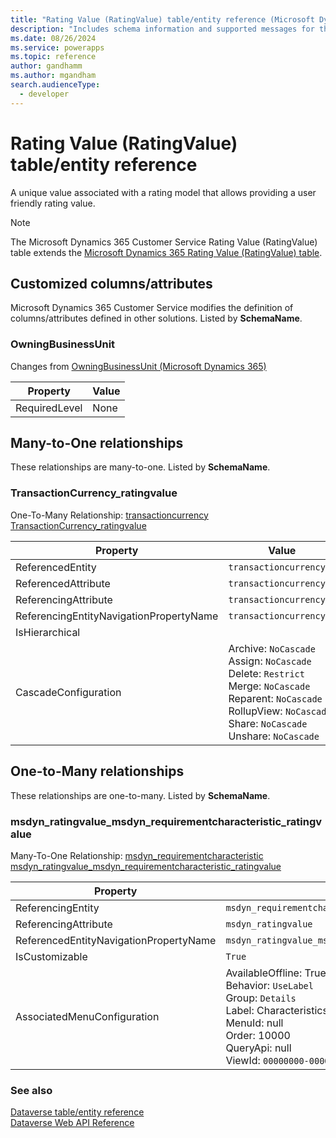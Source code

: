 ```yaml
---
title: "Rating Value (RatingValue) table/entity reference (Microsoft Dynamics 365 Customer Service)"
description: "Includes schema information and supported messages for the Rating Value (RatingValue) table/entity with Microsoft Dynamics 365 Customer Service."
ms.date: 08/26/2024
ms.service: powerapps
ms.topic: reference
author: gandhamm
ms.author: mgandham
search.audienceType: 
  - developer
---
```


# Rating Value (RatingValue) table/entity reference

A unique value associated with a rating model that allows providing a user friendly rating value.

> [!NOTE]
> The Microsoft Dynamics 365 Customer Service Rating Value (RatingValue) table extends the [Microsoft Dynamics 365 Rating Value (RatingValue) table](/dynamics365/developer/entities/ratingvalue).



## Customized columns/attributes

Microsoft Dynamics 365 Customer Service modifies the definition of columns/attributes defined in other solutions. Listed by **SchemaName**.

### <a name="BKMK_OwningBusinessUnit"></a> OwningBusinessUnit

Changes from [OwningBusinessUnit (Microsoft Dynamics 365)](/dynamics365/developer/entities/ratingvalue#BKMK_OwningBusinessUnit)

|Property|Value|
|---|---|
|RequiredLevel|None|


## Many-to-One relationships

These relationships are many-to-one. Listed by **SchemaName**.

### <a name="BKMK_TransactionCurrency_ratingvalue"></a> TransactionCurrency_ratingvalue

One-To-Many Relationship: [transactioncurrency TransactionCurrency_ratingvalue](transactioncurrency.md#BKMK_TransactionCurrency_ratingvalue)

|Property|Value|
|---|---|
|ReferencedEntity|`transactioncurrency`|
|ReferencedAttribute|`transactioncurrencyid`|
|ReferencingAttribute|`transactioncurrencyid`|
|ReferencingEntityNavigationPropertyName|`transactioncurrencyid`|
|IsHierarchical||
|CascadeConfiguration|Archive: `NoCascade`<br />Assign: `NoCascade`<br />Delete: `Restrict`<br />Merge: `NoCascade`<br />Reparent: `NoCascade`<br />RollupView: `NoCascade`<br />Share: `NoCascade`<br />Unshare: `NoCascade`|


## One-to-Many relationships

These relationships are one-to-many. Listed by **SchemaName**.

### <a name="BKMK_msdyn_ratingvalue_msdyn_requirementcharacteristic_ratingvalue"></a> msdyn_ratingvalue_msdyn_requirementcharacteristic_ratingvalue

Many-To-One Relationship: [msdyn_requirementcharacteristic msdyn_ratingvalue_msdyn_requirementcharacteristic_ratingvalue](msdyn_requirementcharacteristic.md#BKMK_msdyn_ratingvalue_msdyn_requirementcharacteristic_ratingvalue)

|Property|Value|
|---|---|
|ReferencingEntity|`msdyn_requirementcharacteristic`|
|ReferencingAttribute|`msdyn_ratingvalue`|
|ReferencedEntityNavigationPropertyName|`msdyn_ratingvalue_msdyn_requirementcharacteristic_ratingvalue`|
|IsCustomizable|`True`|
|AssociatedMenuConfiguration|AvailableOffline: True<br />Behavior: `UseLabel`<br />Group: `Details`<br />Label: Characteristics<br />MenuId: null<br />Order: 10000<br />QueryApi: null<br />ViewId: `00000000-0000-0000-0000-000000000000`|



### See also

[Dataverse table/entity reference](../about-entity-reference.md)  
[Dataverse Web API Reference](/power-apps/developer/data-platform/webapi/reference/about)   

